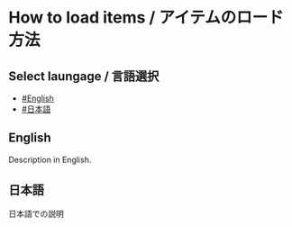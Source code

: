 # How to load items / アイテムのロード方法
## Select laungage / 言語選択
- [#English](#English)
- [#日本語](#日本語)

## English
Description in English.

## 日本語
日本語での説明